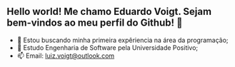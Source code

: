 ## Hello world! Me chamo Eduardo Voigt. Sejam bem-vindos ao meu perfil do Github! 👋

- 🔭 Estou buscando minha primeira expêriencia na área da programação;
- 🌱 Estudo Engenharia de Software pela Universidade Positivo;
- 📫 Email: luiz.voigt@outlook.com

